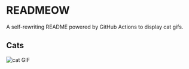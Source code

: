 # READMEOW

A self-rewriting README powered by GitHub Actions to display cat gifs.

## Cats

![cat GIF](https://media3.giphy.com/media/6byDVsPwzrz9K/200.gif?cid=9acd02day6tajx288hwu3cs7hvecj67j6xjl1xy3blda0psx&ep=v1_gifs_search&rid=200.gif&ct=g)
